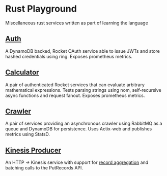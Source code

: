 # Rust Playground

Miscellaneous rust services written as part of learning the language

## [Auth](services/auth)

A DynamoDB backed, Rocket OAuth service able to issue JWTs and store hashed credentials using ring. Exposes prometheus metrics.

## [Calculator](services/calculator/calculator)

A pair of authenticated Rocket services that can evaluate arbitrary mathematical expressions. Tests parsing strings using nom, self-recursive async functions and request fanout. Exposes prometheus metrics.

## [Crawler](services/crawler)

A pair of services providing an asynchronous crawler using RabbitMQ as a queue and DynamoDB for persistence. Uses Actix-web and publishes metrics using StatsD.

## [Kinesis Producer](services/kinesis/producer)

An HTTP -> Kinesis service with support for [record aggregation](https://github.com/awslabs/kinesis-aggregation) and batching calls to the PutRecords API.
